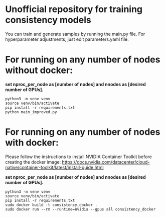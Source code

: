 # Unofficial repository for training consistency models

You can train and generate samples by running the main.py file.
For hyperparameter adjustments, just edit parameters.yaml file.

# For running on any number of nodes without docker:

**set nproc_per_node as [number of nodes] and nnodes as [desired number of GPUs].**
```
python3 -m venv venv
source venv/bin/activate
pip install -r requirements.txt
python main_improved.py
```


# For running on any number of nodes with docker:

Please follow the instructions to install NVIDIA Container Toolkit before creating the docker image: 
https://docs.nvidia.com/datacenter/cloud-native/container-toolkit/latest/install-guide.html

**set nproc_per_node as [number of nodes] and nnodes as [desired number of GPUs].**

```
python3 -m venv venv
source venv/bin/activate
pip install -r requirements.txt
sudo docker build -t consistency_docker .
sudo docker run --rm --runtime=nvidia --gpus all consistency_docker

```